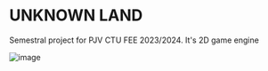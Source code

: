 # UNKNOWN LAND

Semestral project for PJV CTU FEE 2023/2024.
It's 2D game engine

![image](https://github.com/trannson/unknown_land/assets/153650282/b4a9f627-db1b-4fcc-9548-78f569c93ed1)
